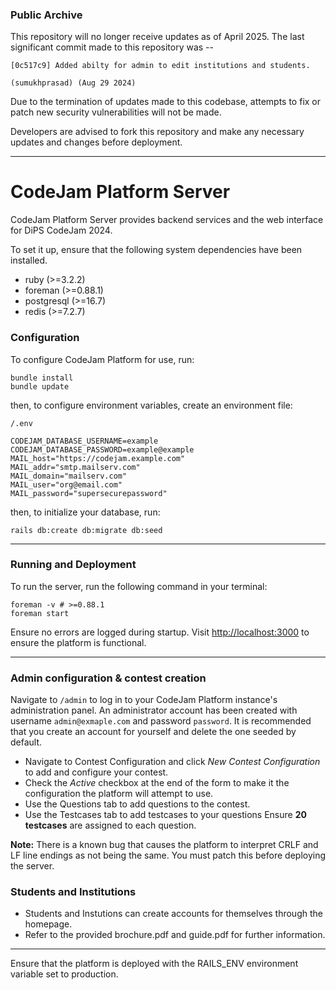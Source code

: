 ### Public Archive

This repository will no longer receive updates as of April 2025. The last significant commit made to this repository was --

```
[0c517c9] Added abilty for admin to edit institutions and students.

(sumukhprasad) (Aug 29 2024)
```

Due to the termination of updates made to this codebase, attempts to fix or patch new security vulnerabilities will not be made. 

Developers are advised to fork this repository and make any necessary updates and changes before deployment.

---


# CodeJam Platform Server

CodeJam Platform Server provides backend services and the web interface for DiPS CodeJam 2024.

To set it up, ensure that the following system dependencies have been installed.

- ruby (>=3.2.2)
- foreman (>=0.88.1)
- postgresql (>=16.7)
- redis (>=7.2.7)


### Configuration

To configure CodeJam Platform for use, run:

```
bundle install
bundle update
```

then, to configure environment variables, create an environment file:
```
/.env

CODEJAM_DATABASE_USERNAME=example
CODEJAM_DATABASE_PASSWORD=example@example
MAIL_host="https://codejam.example.com"
MAIL_addr="smtp.mailserv.com"
MAIL_domain="mailserv.com"
MAIL_user="org@email.com"
MAIL_password="supersecurepassword"
```

then, to initialize your database, run:
```
rails db:create db:migrate db:seed
```

---

### Running and Deployment

To run the server, run the following command in your terminal:
```
foreman -v # >=0.88.1
foreman start
```

Ensure no errors are logged during startup. Visit [http://localhost:3000](http://localhost:3000) to ensure the platform is functional. 

---

### Admin configuration & contest creation

Navigate to `/admin` to log in to your CodeJam Platform instance's administration panel. An administrator account has been created with username `admin@exmaple.com` and password `password`. It is recommended that you create an account for yourself and delete the one seeded by default.

- Navigate to Contest Configuration and click _New Contest Configuration_ to add and configure your contest.
- Check the _Active_ checkbox at the end of the form to make it the configuration the platform will attempt to use.
- Use the Questions tab to add questions to the contest.
- Use the Testcases tab to add testcases to your questions Ensure **20 testcases** are assigned to each question.

**Note:** There is a known bug that causes the platform to interpret CRLF and LF line endings as not being the same. You must patch this before deploying the server.



### Students and Institutions

- Students and Instutions can create accounts for themselves through the homepage.
- Refer to the provided brochure.pdf and guide.pdf for further information.

---

Ensure that the platform is deployed with the RAILS_ENV environment variable set to production.